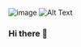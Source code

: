 
![image](https://github.com/shabista-imam/shabista-imam/assets/64741363/50c6fec4-14ed-4d0e-a2fe-2e50271f41de)
![Alt Text](https://www.google.com/url?sa=i&url=https%3A%2F%2Fpropulsive.in%2Fweb-development.php&psig=AOvVaw1F03oL-gN_qWXc5FPyMi3X&ust=1692791352903000&source=images&cd=vfe&opi=89978449&ved=2ahUKEwiCxLWrmfCAAxVzm2MGHdz1DxIQr4kDegUIARC6AQ)



### Hi there 👋



<!--
**shabista-imam/shabista-imam** is a ✨ _special_ ✨ repository because its `README.md` (this file) appears on your GitHub profile.

Here are some ideas to get you started:

- 🔭 I’m currently working on ...
- 🌱 I’m currently learning ...
- 👯 I’m looking to collaborate on ...
- 🤔 I’m looking for help with ...
- 💬 Ask me about ...
- 📫 How to reach me: ...
- 😄 Pronouns: ...
- ⚡ Fun fact: ...
-->
